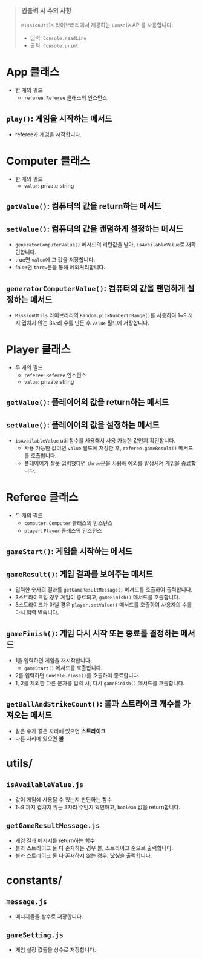 > ### 입출력 시 주의 사항
>
> `MissionUtils` 라이브러리에서 제공하는 `Console` API를 사용합니다.
>
> - 입력: `Console.readLine`
> - 출력: `Console.print`

# App 클래스

- 한 개의 필드
  - `referee`: `Referee` 클래스의 인스턴스

## `play()`: 게임을 시작하는 메서드

- referee가 게임을 시작합니다.

# Computer 클래스

- 한 개의 필드
  - `value`: private string

## `getValue()`: 컴퓨터의 값을 return하는 메서드

## `setValue()`: 컴퓨터의 값을 랜덤하게 설정하는 메서드

- `generatorComputerValue()` 메서드의 리턴값을 받아, `isAvailableValue`로 재확인합니다.
- true면 `value`에 그 값을 저장합니다.
- false면 `throw`문을 통해 예외처리합니다.

## `generatorComputerValue()`: 컴퓨터의 값을 랜덤하게 설정하는 메서드

- `MissionUtils` 라이브러리의 `Random.pickNumberInRange()`를 사용하여 1~9 까지 겹치지 않는 3자리 수를 만든 후 `value` 필드에 저장합니다.

# Player 클래스

- 두 개의 필드
  - `referee`: `Referee` 인스턴스
  - `value`: private string

## `getValue()`: 플레이어의 값을 return하는 메서드

## `setValue()`: 플레이어의 값을 설정하는 메서드

- `isAvailableValue` util 함수를 사용해서 사용 가능한 값인지 확인합니다.
  - 사용 가능한 값이면 `value` 필드에 저장한 후, `referee.gameResult()` 메서드를 호출합니다.
  - 플레이어가 잘못 입력했다면 `throw`문을 사용해 예외를 발생시켜 게임을 종료합니다.

# Referee 클래스

- 두 개의 필드
  - `computer`: `Computer` 클래스의 인스턴스
  - `player`: `Player` 클래스의 인스턴스

## `gameStart()`: 게임을 시작하는 메서드

## `gameResult()`: 게임 결과를 보여주는 메서드

- 입력한 숫자의 결과를 `getGameResultMessage()` 메서드를 호출하여 출력합니다.
- 3스트라이크일 경우 게임이 종료되고, `gameFinish()` 메서드를 호출합니다.
- 3스트라이크가 아닐 경우 `player.setValue()` 메서드를 호출하여 사용자의 수를 다시 입력 받습니다.

## `gameFinish()`: 게임 다시 시작 또는 종료를 결정하는 메서드

- 1을 입력하면 게임을 재시작합니다.
  - `gameStart()` 메서드를 호출합니다.
- 2를 입력하면 `Console.close()`를 호출하여 종료합니다.
- 1, 2를 제외한 다른 문자를 입력 시, 다시 `gameFinish()` 메서드를 호출합니다.

## `getBallAndStrikeCount()`: 볼과 스트라이크 개수를 가져오는 메서드

- 같은 수가 같은 자리에 있으면 **스트라이크**
- 다른 자리에 있으면 **볼**

# utils/

## `isAvailableValue.js`

- 값이 게임에 사용될 수 있는지 판단하는 함수
- 1~9 까지 겹치지 않는 3자리 수인지 확인하고, `boolean` 값을 return합니다.

## `getGameResultMessage.js`

- 게임 결과 메시지를 return하는 함수
- 볼과 스트라이크 둘 다 존재하는 경우 볼, 스트라이크 순으로 출력합니다.
- 볼과 스트라이크 둘 다 존재하지 않는 경우, **낫싱**을 출력합니다.

# constants/

## `message.js`

- 메시지들을 상수로 저장합니다.

## `gameSetting.js`

- 게임 설정 값들을 상수로 저장합니다.
